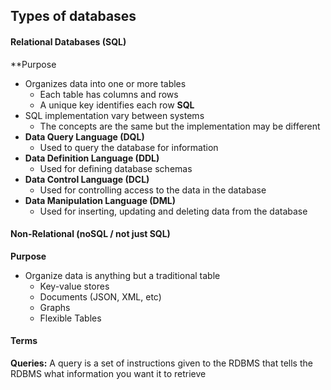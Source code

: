 ## Types of databases
#### Relational Databases (SQL)
**Purpose
* Organizes data into one or more tables
	* Each table has columns and rows
	* A unique key identifies each row
**SQL**
* SQL implementation vary between systems
	* The concepts are the same but the implementation may be different
* **Data Query Language (DQL)**
	* Used to query the database for information
* **Data Definition Language (DDL)**
	* Used for defining database schemas
* **Data Control Language (DCL)**
	* Used for controlling access to the data in the database
* **Data Manipulation Language (DML)**
	* Used for inserting, updating and deleting data from the database

#### Non-Relational (noSQL / not just SQL)
**Purpose**
* Organize data is anything but a traditional table
	* Key-value stores
	* Documents (JSON, XML, etc)
	* Graphs
	* Flexible Tables


#### Terms
**Queries:** A query is a set of instructions given to the RDBMS that tells the RDBMS what information you want it to retrieve 
